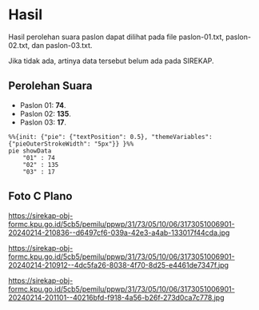 # Hasil

Hasil perolehan suara paslon dapat dilihat pada file paslon-01.txt, paslon-02.txt, dan paslon-03.txt.

Jika tidak ada, artinya data tersebut belum ada pada SIREKAP.

## Perolehan Suara

 * Paslon 01: **74**.
 * Paslon 02: **135**.
 * Paslon 03: **17**.

```mermaid
%%{init: {"pie": {"textPosition": 0.5}, "themeVariables": {"pieOuterStrokeWidth": "5px"}} }%%
pie showData
    "01" : 74
    "02" : 135
    "03" : 17
```
## Foto C Plano

https://sirekap-obj-formc.kpu.go.id/5cb5/pemilu/ppwp/31/73/05/10/06/3173051006901-20240214-210836--d6497cf6-039a-42e3-a4ab-133017f44cda.jpg

https://sirekap-obj-formc.kpu.go.id/5cb5/pemilu/ppwp/31/73/05/10/06/3173051006901-20240214-210912--4dc5fa26-8038-4f70-8d25-e4461de7347f.jpg

https://sirekap-obj-formc.kpu.go.id/5cb5/pemilu/ppwp/31/73/05/10/06/3173051006901-20240214-201101--40216bfd-f918-4a56-b26f-273d0ca7c778.jpg
